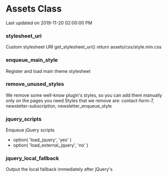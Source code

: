 # Assets Class

Last updated on 2019-11-20 02:00:00 PM

### stylesheet_uri
Custom stylesheet URI
get_stylesheet_uri() return assets/css/style.min.css

### enqueue_main_style
Register and load main theme stylesheet

### remove_unused_styles
We remove some well-know plugin's styles, so you can add them manually only on the pages you need
Styles that we remove are: contact-form-7, newsletter-subscription, newsletter_enqueue_style

### jquery_scripts
Enqueue jQuery scripts
- option( 'load_jquery', 'yes' )
- option( 'load_external_jquery', 'no' )

### jquery_local_fallback
Output the local fallback immediately after jQuery's <script>
Only if external jquery is been used
- option( 'load_external_jquery', 'no' )

### remove_unused_scripts
We remove some well-know plugin's scripts, so you can add them manually only on the pages you need
Scripts that we remove are: jquery-form, contact-form-7, newsletter-subscription, wp-embed

### frontend_scripts
Register main theme script
Register cycle2 and cycle2-carousel script
Adjust Thread comments WordPress script to load only on specific pages
* TODO Check if cycle2 is necessary